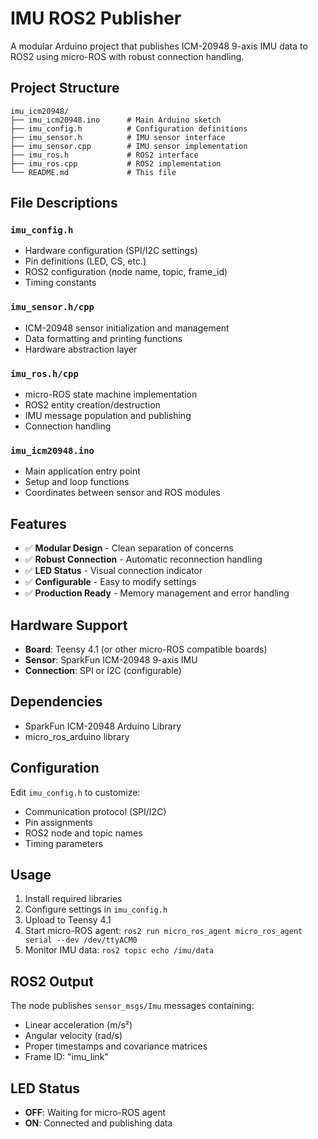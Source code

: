 # IMU ROS2 Publisher

A modular Arduino project that publishes ICM-20948 9-axis IMU data to ROS2 using micro-ROS with robust connection handling.

## Project Structure

```
imu_icm20948/
├── imu_icm20948.ino      # Main Arduino sketch
├── imu_config.h          # Configuration definitions
├── imu_sensor.h          # IMU sensor interface
├── imu_sensor.cpp        # IMU sensor implementation
├── imu_ros.h             # ROS2 interface
├── imu_ros.cpp           # ROS2 implementation
└── README.md             # This file
```

## File Descriptions

### `imu_config.h`
- Hardware configuration (SPI/I2C settings)
- Pin definitions (LED, CS, etc.)
- ROS2 configuration (node name, topic, frame_id)
- Timing constants

### `imu_sensor.h/cpp`
- ICM-20948 sensor initialization and management
- Data formatting and printing functions
- Hardware abstraction layer

### `imu_ros.h/cpp`
- micro-ROS state machine implementation
- ROS2 entity creation/destruction
- IMU message population and publishing
- Connection handling

### `imu_icm20948.ino`
- Main application entry point
- Setup and loop functions
- Coordinates between sensor and ROS modules

## Features

- ✅ **Modular Design** - Clean separation of concerns
- ✅ **Robust Connection** - Automatic reconnection handling
- ✅ **LED Status** - Visual connection indicator
- ✅ **Configurable** - Easy to modify settings
- ✅ **Production Ready** - Memory management and error handling

## Hardware Support

- **Board**: Teensy 4.1 (or other micro-ROS compatible boards)
- **Sensor**: SparkFun ICM-20948 9-axis IMU
- **Connection**: SPI or I2C (configurable)

## Dependencies

- SparkFun ICM-20948 Arduino Library
- micro_ros_arduino library

## Configuration

Edit `imu_config.h` to customize:
- Communication protocol (SPI/I2C)
- Pin assignments
- ROS2 node and topic names
- Timing parameters

## Usage

1. Install required libraries
2. Configure settings in `imu_config.h`
3. Upload to Teensy 4.1
4. Start micro-ROS agent: `ros2 run micro_ros_agent micro_ros_agent serial --dev /dev/ttyACM0`
5. Monitor IMU data: `ros2 topic echo /imu/data`

## ROS2 Output

The node publishes `sensor_msgs/Imu` messages containing:
- Linear acceleration (m/s²)
- Angular velocity (rad/s)
- Proper timestamps and covariance matrices
- Frame ID: "imu_link"

## LED Status

- **OFF**: Waiting for micro-ROS agent
- **ON**: Connected and publishing data
